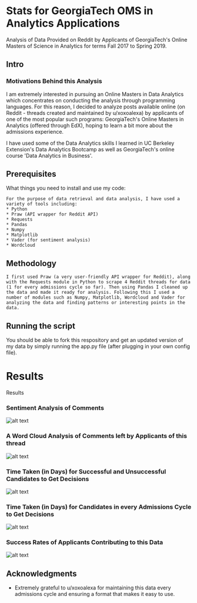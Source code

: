 # Stats for GeorgiaTech OMS in Analytics Applications

Analysis of Data Provided on Reddit by Applicants of GeorgiaTech's Online Masters of Science in Analytics for terms Fall 2017 to Spring 2019.

## Intro

### Motivations Behind this Analysis

I am extremely interested in pursuing an Online Masters in Data Analytics which concentrates on conducting the analysis through programming languages. For this reason, I decided to analyze posts available online (on Reddit - threads created and maintained by u/xoxoalexa) by applicants of one of the most popular such programs: GeorgiaTech's Online Masters in Analytics (offered through EdX), hoping to learn a bit more about the admissions experience.

I have used some of the Data Analytics skills I learned in UC Berkeley Extension's Data Analytics Bootcamp as well as GeorgiaTech's online course 'Data Analytics in Business'.


## Prerequisites

What things you need to install and use my code:
```
For the purpose of data retrieval and data analysis, I have used a variety of tools including:
* Python
* Praw (API wrapper for Reddit API)
* Requests
* Pandas  
* Numpy
* Matplotlib
* Vader (for sentiment analysis)
* Wordcloud
```
## Methodology

```
I first used Praw (a very user-friendly API wrapper for Reddit), along with the Requests module in Python to scrape 4 Reddit threads for data (1 for every admissions cycle so far). Then using Pandas I cleaned up the data and made it ready for analysis. Following this I used a number of modules such as Numpy, Matplotlib, Wordcloud and Vader for analyzing the data and finding patterns or interesting points in the data.

```

## Running the script

You should be able to fork this respository and get an updated version of my data by simply running the app.py file (after plugging in your own config file).



# Results

Results

### Sentiment Analysis of Comments

![alt text](https://github.com/Mehreenhai/OMSAnalytics_admissions/blob/master/graphs/Comment_sentiments_by_term.png)

### A Word Cloud Analysis of Comments left by Applicants of this thread

![alt text](https://github.com/Mehreenhai/OMSAnalytics_admissions/blob/master/graphs/comments_wordcloud.png)


### Time Taken (in Days) for Successful and Unsuccessful Candidates to Get Decisions

![alt text](https://github.com/Mehreenhai/OMSAnalytics_admissions/blob/master/graphs/Response_time_by_decision.png)

### Time Taken (in Days) for Candidates in every Admissions Cycle to Get Decisions

![alt text](https://github.com/Mehreenhai/OMSAnalytics_admissions/blob/master/graphs/Response_time_by_term.png)

### Success Rates of Applicants Contributing to this Data

![alt text](https://github.com/Mehreenhai/OMSAnalytics_admissions/blob/master/graphs/Status_metrics_chart.png)




## Acknowledgments

* Extremely grateful to u/xoxoalexa for maintaining this data every admissions cycle and ensuring a format that makes it easy to use.

